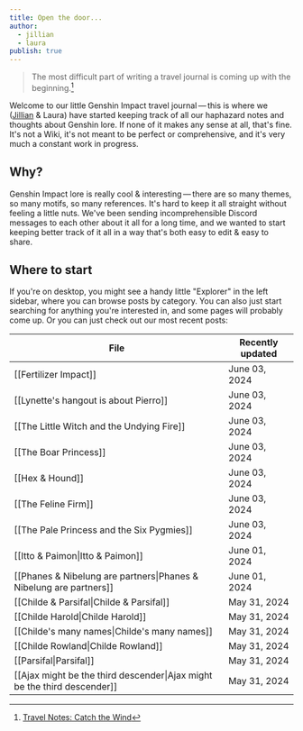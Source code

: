 ```yaml
---
title: Open the door...
author:
  - jillian
  - laura
publish: true
---
```


> The most difficult part of writing a travel journal is coming up with the beginning.[^1]

Welcome to our little Genshin Impact travel journal — this is where we ([Jillian](https://ooolong.netlify.app/) & Laura) have started keeping track of all our haphazard notes and thoughts about Genshin lore. If none of it makes any sense at all, that's fine. It's not a Wiki, it's not meant to be perfect or comprehensive, and it's very much a constant work in progress.
## Why?

Genshin Impact lore is really cool & interesting — there are so many themes, so many motifs, so many references. It's hard to keep it all straight without feeling a little nuts. We've been sending incomprehensible Discord messages to each other about it all for a long time, and we wanted to start keeping better track of it all in a way that's both easy to edit & easy to share.
## Where to start

If you're on desktop, you might see a handy little "Explorer" in the left sidebar, where you can browse posts by category. You can also just start searching for anything you're interested in, and some pages will probably come up. Or you can just check out our most recent posts:

| File                                                                     | Recently updated |
| ------------------------------------------------------------------------ | ---------------- |
| [[Fertilizer Impact]]                                                    | June 03, 2024    |
| [[Lynette's hangout is about Pierro]]                                    | June 03, 2024    |
| [[The Little Witch and the Undying Fire]]                                | June 03, 2024    |
| [[The Boar Princess]]                                                    | June 03, 2024    |
| [[Hex & Hound]]                                                          | June 03, 2024    |
| [[The Feline Firm]]                                                      | June 03, 2024    |
| [[The Pale Princess and the Six Pygmies]]                                | June 03, 2024    |
| [[Itto & Paimon\|Itto & Paimon]]                                         | June 01, 2024    |
| [[Phanes & Nibelung are partners\|Phanes & Nibelung are partners]]       | June 01, 2024    |
| [[Childe & Parsifal\|Childe & Parsifal]]                                 | May 31, 2024     |
| [[Childe Harold\|Childe Harold]]                                         | May 31, 2024     |
| [[Childe's many names\|Childe's many names]]                             | May 31, 2024     |
| [[Childe Rowland\|Childe Rowland]]                                       | May 31, 2024     |
| [[Parsifal\|Parsifal]]                                                   | May 31, 2024     |
| [[Ajax might be the third descender\|Ajax might be the third descender]] | May 31, 2024     |


[^1]: [Travel Notes: Catch the Wind](https://genshin-impact.fandom.com/wiki/Travel_Notes:_Catch_the_Wind)
